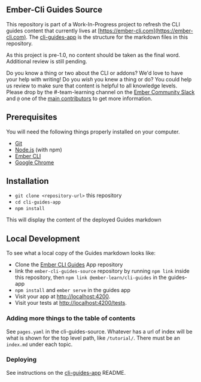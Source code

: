 ## Ember-Cli Guides Source

This repository is part of a Work-In-Progress project to refresh the CLI guides content that currently lives at [https://ember-cli.com](https://ember-cli.com). The [cli-guides-app](https://github.com/ember-learn/cli-guides-source) is the structure for the markdown files in this repository.

As this project is pre-1.0, no content should be taken as the final word. Additional review is still pending.

Do you know a thing or two about the CLI or addons? We'd love to have your help with writing! Do you _wish_ you knew a thing or do? You could help us review to make sure that content is helpful to all knowledge levels. Please drop by the #-team-learning channel on the [Ember Community Slack](https://ember-community-slackin.herokuapp.com/) and `@` one of the [main contributors](https://github.com/ember-learn/cli-guides-source/graphs/contributors) to get more information.

## Prerequisites

You will need the following things properly installed on your computer.

* [Git](https://git-scm.com/)
* [Node.js](https://nodejs.org/) (with npm)
* [Ember CLI](https://ember-cli.com/)
* [Google Chrome](https://google.com/chrome/)

## Installation

* `git clone <repository-url>` this repository
* `cd cli-guides-app`
* `npm install`

This will display the content of the deployed Guides markdown

## Local Development

To see what a local copy of the Guides markdown looks like:

* Clone the [Ember CLI Guides](https://github.com/ember-learn/cli-guides-app) App repository
* link the `ember-cli-guides-source` repository by running `npm link` inside this repository, then `npm link @ember-learn/cli-guides` in the guides-app
* `npm install` and `ember serve` in the guides app
* Visit your app at [http://localhost:4200](http://localhost:4200).
* Visit your tests at [http://localhost:4200/tests](http://localhost:4200/tests).

### Adding more things to the table of contents

See `pages.yaml` in the cli-guides-source. Whatever has a url of index will be what is shown for the top level path, like `/tutorial/`. There must be an `index.md` under each topic. 

### Deploying

See instructions on the [cli-guides-app](https://github.com/ember-learn/cli-guides-source) README.
